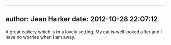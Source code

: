 
---
author: Jean Harker
date: 2012-10-28 22:07:12
---
A great cattery which is in a lovely setting. My cat is well looked after and I have no worries when I am away.

